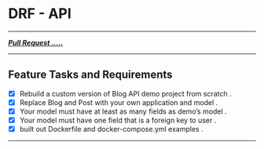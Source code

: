 # DRF - API

---
***[Pull Request .....](https://github.com/mhmadwrekat/drf-api/pull/1)***

---
## Feature Tasks and Requirements

- [x] Rebuild a custom version of Blog API demo project from scratch .
- [x] Replace Blog and Post with your own application and model .
- [x] Your model must have at least as many fields as demo’s model .
- [x] Your model must have one field that is a foreign key to user .
- [x]  built out Dockerfile and docker-compose.yml examples .

---
